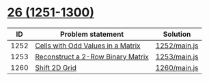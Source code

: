 # [26 (1251-1300)](https://leetcode.com/problemset/all/#page-26)


| ID   | Problem statement                                                                                     | Solution                     |
|------|-------------------------------------------------------------------------------------------------------|------------------------------|
| 1252 | [Cells with Odd Values in a Matrix](https://leetcode.com/problems/cells-with-odd-values-in-a-matrix/) | [1252/main.js](1252/main.js) |
| 1253 | [Reconstruct a 2-Row Binary Matrix](https://leetcode.com/problems/reconstruct-a-2-row-binary-matrix/) | [1253/main.js](1253/main.js) |
| 1260 | [Shift 2D Grid](https://leetcode.com/problems/shift-2d-grid/)                                         | [1260/main.js](1260/main.js) |


